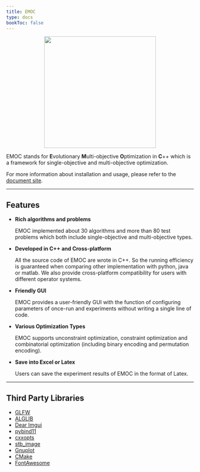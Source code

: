```yaml
---
title: EMOC
type: docs
bookToc: false
---
```

<div align="center">
<img src="/media/emoc_big.png" width = "300px" align=center />

</div>

EMOC stands for **E**volutionary **M**ulti-objective **O**ptimization in **C**++ which is a framework for single-objective and multi-objective optimization. 

For more information about installation and usage, please refer to the [document site](https://cola-laboratory.github.io/EMOCDoc/).

---

## Features

- **Rich algorithms and problems**

  EMOC implemented about 30 algorithms and more than 80 test problems which both include single-objective and multi-objective types.

- **Developed in C++ and Cross-platform**

  All the source code of EMOC are wrote in C++. So the running efficiency is guaranteed when comparing other implementation with python, java or matlab. We also provide cross-platform compatibility for users with different operator systems.

- **Friendly GUI**

  EMOC provides a user-friendly GUI with the function of configuring parameters of once-run and experiments without writing a single line of code.

- **Various Optimization Types**

  EMOC supports unconstraint optimization, constraint optimization and combinatorial optimization (including binary encoding and permutation encoding).

- **Save into Excel or Latex**

  Users can save the experiment results of EMOC in the format of Latex.

---

## Third Party Libraries

- [GLFW](https://www.glfw.org/)
- [ALGLIB](https://www.alglib.net/)
- [Dear Imgui](https://github.com/ocornut/imgui)
- [pybind11](https://github.com/pybind/pybind11)
- [cxxopts](https://github.com/jarro2783/cxxopts)
- [stb_image](https://github.com/nothings/stb)
- [Gnuplot](http://www.gnuplot.info/)
- [CMake](https://cmake.org/)
- [FontAwesome](https://github.com/FortAwesome/Font-Awesome)

